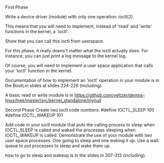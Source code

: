 First Phase

Write a device driver (module) with only one operation:
ioctl(2).

This means that you will need to implement, instead of 'read' and 'write'
functions in the kernel, a 'ioctl'.

Show that you can call this ioctl from userspace.

For this phase, it really doens't matter what the ioctl actually does.
For instance, you can just print a log message to the kernel log.

Of course, you will need to implement a user space application that calls
your 'ioctl' function in the kernel.

Documentation of how to implement an 'ioctl' operation in your module is in
the BootLin slides at slides 224-226 (including).

A basic read or write module is in https://github.com/veltzer/demos-linux/tree/master/src/kernel_standalone/mynull

Second Phase
Create two ioctl code numbers:
#define IOCTL_SLEEP 100
#define IOCTL_WAKEUP 101

Add code in your ioctl module that puts the calling process to sleep when IOCTL_SLEEP is called
and waked the processes sleeping when IOCTL_WAKEUP is called.
Demonstrate the use of your module with *two* user space processes. One going to sleep and one waking it up.
Use a wait queue to put processes to sleep and wake them up.

how to go to sleep and wakeup is in the slides in 307-313 (including).
